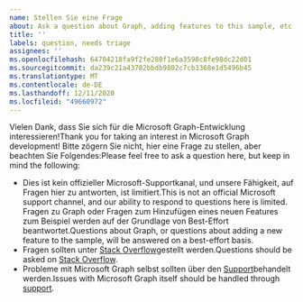 ```yaml
---
name: Stellen Sie eine Frage
about: Ask a question about Graph, adding features to this sample, etc.
title: ''
labels: question, needs triage
assignees: ''
ms.openlocfilehash: 64704218fa9f2fe280f1e6a3598c8fe98dc22d01
ms.sourcegitcommit: da239c21a43782bbdb9802c7cb3368e1d5496b45
ms.translationtype: MT
ms.contentlocale: de-DE
ms.lasthandoff: 12/11/2020
ms.locfileid: "49660972"
---
```

<span data-ttu-id="36331-102">Vielen Dank, dass Sie sich für die Microsoft Graph-Entwicklung interessieren!</span><span class="sxs-lookup"><span data-stu-id="36331-102">Thank you for taking an interest in Microsoft Graph development!</span></span> <span data-ttu-id="36331-103">Bitte zögern Sie nicht, hier eine Frage zu stellen, aber beachten Sie Folgendes:</span><span class="sxs-lookup"><span data-stu-id="36331-103">Please feel free to ask a question here, but keep in mind the following:</span></span>

- <span data-ttu-id="36331-104">Dies ist kein offizieller Microsoft-Supportkanal, und unsere Fähigkeit, auf Fragen hier zu antworten, ist limitiert.</span><span class="sxs-lookup"><span data-stu-id="36331-104">This is not an official Microsoft support channel, and our ability to respond to questions here is limited.</span></span> <span data-ttu-id="36331-105">Fragen zu Graph oder Fragen zum Hinzufügen eines neuen Features zum Beispiel werden auf der Grundlage von Best-Effort beantwortet.</span><span class="sxs-lookup"><span data-stu-id="36331-105">Questions about Graph, or questions about adding a new feature to the sample, will be answered on a best-effort basis.</span></span>
- <span data-ttu-id="36331-106">Fragen sollten unter [Stack Overflow](https://stackoverflow.com/questions/tagged/microsoft-graph)gestellt werden.</span><span class="sxs-lookup"><span data-stu-id="36331-106">Questions should be asked on [Stack Overflow](https://stackoverflow.com/questions/tagged/microsoft-graph).</span></span>
- <span data-ttu-id="36331-107">Probleme mit Microsoft Graph selbst sollten über den [Support](https://developer.microsoft.com/graph/support)behandelt werden.</span><span class="sxs-lookup"><span data-stu-id="36331-107">Issues with Microsoft Graph itself should be handled through [support](https://developer.microsoft.com/graph/support).</span></span>
